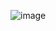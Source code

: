 
![image](https://github.com/SNAPP1X/ProgramShop/assets/101673454/7283cee7-42b5-46c9-83b2-5fc5cb129085)
